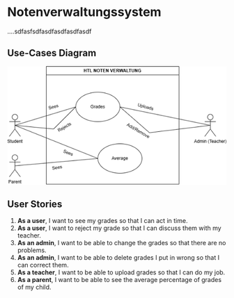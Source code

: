 # Notenverwaltungssystem

....sdfasfsdfasdfasdfasdfasdf

## Use-Cases Diagram
![Example Image](UseCase.png)

## User Stories

1. **As a user**, I want to see my grades so that I can act in time.
2. **As a user**, I want to reject my grade so that I can discuss them with my teacher.
3. **As an admin**, I want to be able to change the grades so that there are no problems.
4. **As an admin**, I want to be able to delete grades I put in wrong so that I can correct them.
5. **As a teacher**, I want to be able to upload grades so that I can do my job.
6. **As a parent**, I want to be able to see the average percentage of grades of my child.
